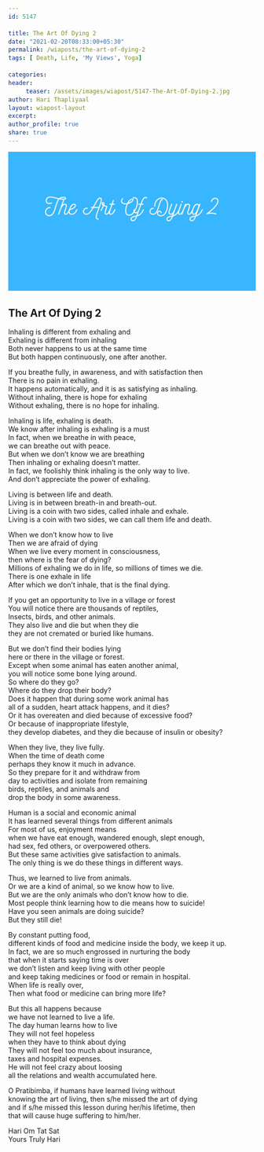 ```yaml
--- 
id: 5147

title: The Art Of Dying 2
date: "2021-02-20T08:33:00+05:30"
permalink: /wiaposts/the-art-of-dying-2
tags: [ Death, Life, 'My Views', Yoga]    

categories: 
header:
     teaser: /assets/images/wiapost/5147-The-Art-Of-Dying-2.jpg
author: Hari Thapliyaal 
layout: wiapost-layout 
excerpt:  
author_profile: true 
share: true 
---
```


![The Art Of Dying 2](/assets/images/wiapost/5147-The-Art-Of-Dying-2.jpg)     
   
## The Art Of Dying 2   
       
Inhaling is different from exhaling and     
Exhaling is different from inhaling     
Both never happens to us at the same time     
But both happen continuously, one after another.    
    
If you breathe fully, in awareness, and with satisfaction then     
There is no pain in exhaling.     
It happens automatically, and it is as satisfying as inhaling.     
Without inhaling, there is hope for exhaling     
Without exhaling, there is no hope for inhaling.    
    
Inhaling is life, exhaling is death.     
We know after inhaling is exhaling is a must     
In fact, when we breathe in with peace,     
we can breathe out with peace.     
But when we don’t know we are breathing     
Then inhaling or exhaling doesn’t matter.     
In fact, we foolishly think inhaling is the only way to live.     
And don’t appreciate the power of exhaling.    
    
Living is between life and death.     
Living is in between breath-in and breath-out.     
Living is a coin with two sides, called inhale and exhale.     
Living is a coin with two sides, we can call them life and death.    
    
When we don’t know how to live     
Then we are afraid of dying     
When we live every moment in consciousness,     
then where is the fear of dying?     
Millions of exhaling we do in life, so millions of times we die.     
There is one exhale in life     
After which we don’t inhale, that is the final dying.    
    
If you get an opportunity to live in a village or forest     
You will notice there are thousands of reptiles,     
Insects, birds, and other animals.     
They also live and die but when they die     
they are not cremated or buried like humans.    
    
But we don’t find their bodies lying     
here or there in the village or forest.     
Except when some animal has eaten another animal,     
you will notice some bone lying around.     
So where do they go?     
Where do they drop their body?     
Does it happen that during some work animal has     
all of a sudden, heart attack happens, and it dies?     
Or it has overeaten and died because of excessive food?     
Or because of inappropriate lifestyle,     
they develop diabetes, and they die because of insulin or obesity?    
    
When they live, they live fully.     
When the time of death come     
perhaps they know it much in advance.     
So they prepare for it and withdraw from     
day to activities and isolate from remaining     
birds, reptiles, and animals and     
drop the body in some awareness.    
    
Human is a social and economic animal     
It has learned several things from different animals     
For most of us, enjoyment means     
when we have eat enough, wandered enough, slept enough,     
had sex, fed others, or overpowered others.     
But these same activities give satisfaction to animals.     
The only thing is we do these things in different ways.    
    
Thus, we learned to live from animals.     
Or we are a kind of animal, so we know how to live.     
But we are the only animals who don’t know how to die.     
Most people think learning how to die means how to suicide!     
Have you seen animals are doing suicide?     
But they still die!    
    
By constant putting food,     
different kinds of food and medicine inside the body, we keep it up.     
In fact, we are so much engrossed in nurturing the body     
that when it starts saying time is over     
we don’t listen and keep living with other people     
and keep taking medicines or food or remain in hospital.     
When life is really over,     
Then what food or medicine can bring more life?    
    
But this all happens because     
we have not learned to live a life.     
The day human learns how to live     
They will not feel hopeless     
when they have to think about dying     
They will not feel too much about insurance,     
taxes and hospital expenses.     
He will not feel crazy about loosing     
all the relations and wealth accumulated here.    
    
O Pratibimba, if humans have learned living without     
knowing the art of living, then s/he missed the art of dying     
and if s/he missed this lesson during her/his lifetime, then     
that will cause huge suffering to him/her.    
    
Hari Om Tat Sat     
Yours Truly Hari    
